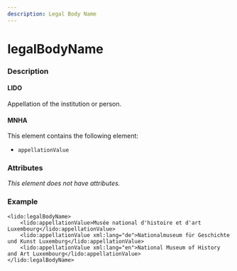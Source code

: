 ```yaml
---
description: Legal Body Name
---
```


# legalBodyName

### Description

#### LIDO

Appellation of the institution or person.

#### MNHA

This element contains the following element:

* `appellationValue`

### Attributes

_This element does not have attributes._

### Example

```markup
<lido:legalBodyName>
    <lido:appellationValue>Musée national d'histoire et d'art Luxembourg</lido:appellationValue>
    <lido:appellationValue xml:lang="de">Nationalmuseum für Geschichte und Kunst Luxemburg</lido:appellationValue>
    <lido:appellationValue xml:lang="en">National Museum of History and Art Luxembourg</lido:appellationValue>
</lido:legalBodyName>
```
